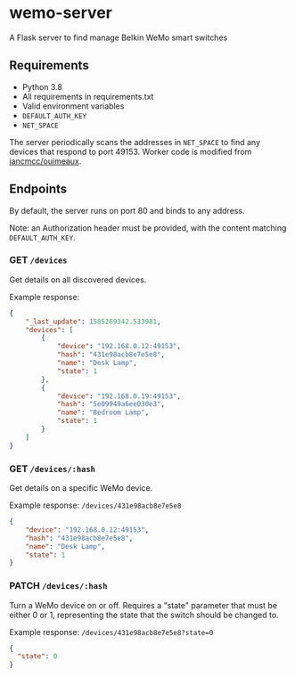 # wemo-server

A Flask server to find manage Belkin WeMo smart switches

## Requirements

- Python 3.8
- All requirements in requirements.txt
- Valid environment variables
 - `DEFAULT_AUTH_KEY`
 - `NET_SPACE`

The server periodically scans the addresses in `NET_SPACE` to find any devices
that respond to port 49153. Worker code is modified from
[iancmcc/ouimeaux](https://github.com/iancmcc/ouimeaux/blob/develop/client.py).

## Endpoints

By default, the server runs on port 80 and binds to any address.

Note: an Authorization header must be provided, with the content matching
`DEFAULT_AUTH_KEY`.

### GET `/devices`

Get details on all discovered devices.

Example response:
```json
{
    "_last_update": 1585269342.533981,
    "devices": [
        {
            "device": "192.168.0.12:49153",
            "hash": "431e98acb8e7e5e8",
            "name": "Desk Lamp",
            "state": 1
        },
        {
            "device": "192.168.0.19:49153",
            "hash": "5e09949a6ee030e3",
            "name": "Bedroom Lamp",
            "state": 1
        }
    ]
}
```

### GET `/devices/:hash`

Get details on a specific WeMo device.

Example response: `/devices/431e98acb8e7e5e8`
```json
{
    "device": "192.168.0.12:49153",
    "hash": "431e98acb8e7e5e8",
    "name": "Desk Lamp",
    "state": 1
}
```

### PATCH `/devices/:hash`

Turn a WeMo device on or off. Requires a "state" parameter that must be
either 0 or 1, representing the state that the switch should be changed to.

Example response: `/devices/431e98acb8e7e5e8?state=0`
```json
{
  "state": 0
}
```
